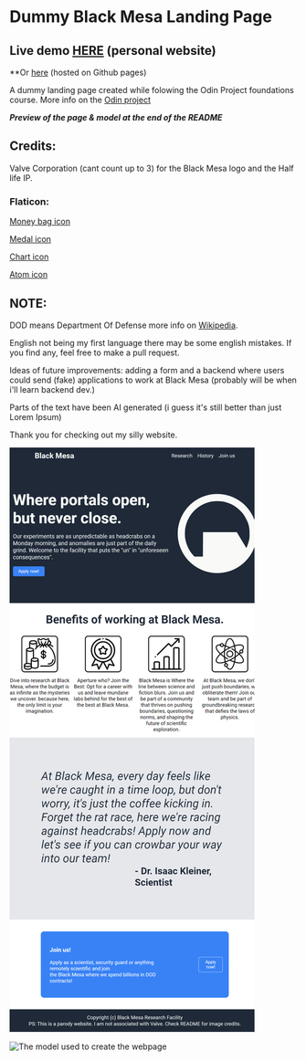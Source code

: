 # Dummy Black Mesa Landing Page

## Live demo [HERE](https://blackmesa.jarvis09.com) (personal website)
**Or [here](https://jarvis09-yann.github.io/black-mesa-landing-page/) (hosted on Github pages)

A dummy landing page created while folowing the Odin Project foundations course.
More info on the [Odin project](https://www.theodinproject.com/lessons/foundations-landing-page)

**_Preview of the page & model at the end of the README_**

## Credits:

Valve Corporation (cant count up to 3) for the Black Mesa logo and the Half life IP.

### Flaticon:

[Money bag icon](https://www.flaticon.com/free-icon/money-bag_2953363?term=money&page=1&position=1&origin=search&related_id=2953363#)

[Medal icon](https://www.flaticon.com/free-icon/medal_4692414?term=best&page=1&position=3&origin=search&related_id=4692414)

[Chart icon](https://www.flaticon.com/free-icon/bar-chart_478544?term=chart&page=1&position=1&origin=search&related_id=478544)

[Atom icon](https://www.flaticon.com/free-icon/science_707557?term=science&page=1&position=54&origin=search&related_id=707557)

## NOTE:

DOD means Department Of Defense more info on [Wikipedia](https://en.wikipedia.org/wiki/United_States_Department_of_Defense).

English not being my first language there may be some english mistakes. If you find any, feel free to make a pull request.

Ideas of future improvements: adding a form and a backend where users could send (fake) applications to work at Black Mesa (probably will be when i'll learn backend dev.)

Parts of the text have been AI generated (i guess it's still better than just Lorem Ipsum)

Thank you for checking out my silly website.

![A preview of the webpage](./preview.png "website preview")

![The model used to create the webpage](https://cdn.statically.io/gh/TheOdinProject/curriculum/81a5d553f4073e593d23a6ab00d50eef8620796d/foundations/html_css/project/imgs/01.png "the model used")
